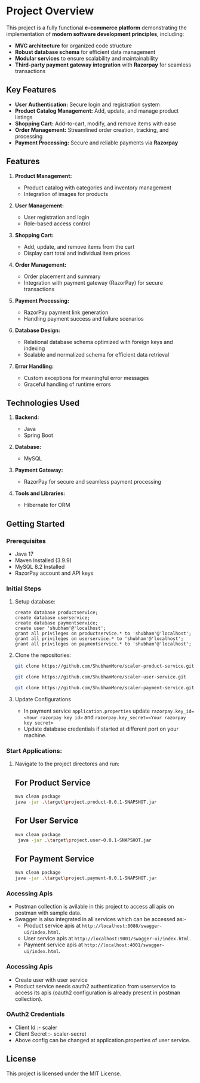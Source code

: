 # Project Overview
This project is a fully functional **e-commerce platform** demonstrating the implementation of **modern software development principles**, including:
- **MVC architecture** for organized code structure  
- **Robust database schema** for efficient data management  
- **Modular services** to ensure scalability and maintainability  
- **Third-party payment gateway integration** with **Razorpay** for seamless transactions  

## Key Features
- **User Authentication:** Secure login and registration system  
- **Product Catalog Management:** Add, update, and manage product listings  
- **Shopping Cart:** Add-to-cart, modify, and remove items with ease  
- **Order Management:** Streamlined order creation, tracking, and processing  
- **Payment Processing:** Secure and reliable payments via **Razorpay**

## Features

1. **Product Management:**
    - Product catalog with categories and inventory management
    - Integration of images for products
	
2. **User Management:**
    - User registration and login
    - Role-based access control

3. **Shopping Cart:**
    - Add, update, and remove items from the cart
    - Display cart total and individual item prices

4. **Order Management:**
    - Order placement and summary
    - Integration with payment gateway (RazorPay) for secure transactions

5. **Payment Processing:**
    - RazorPay payment link generation
    - Handling payment success and failure scenarios

6. **Database Design:**
    - Relational database schema optimized with foreign keys and indexing
    - Scalable and normalized schema for efficient data retrieval

7. **Error Handling:**
    - Custom exceptions for meaningful error messages
    - Graceful handling of runtime errors

## Technologies Used
1. **Backend:**
    - Java
    - Spring Boot 

2. **Database:**
    - MySQL

3. **Payment Gateway:**
    - RazorPay for secure and seamless payment processing

4. **Tools and Libraries:**
    - Hibernate for ORM


## Getting Started

### Prerequisites
- Java 17
- Maven Installed (3.9.9) 
- MySQL 8.2 Installed
- RazorPay account and API keys

### Initial Steps
1. Setup database:
	```
	create database productservice;
	create database userservice;
	create database paymentservice;
	create user 'shubham'@'localhost';
	grant all privileges on productservice.* to 'shubham'@'localhost';
	grant all privileges on userservice.* to 'shubham'@'localhost';
	grant all privileges on paymentservice.* to 'shubham'@'localhost';

	```
2. Clone the repositories:
    ```sh
    git clone https://github.com/ShubhamMore/scaler-product-service.git
    ```
	```sh
    git clone https://github.com/ShubhamMore/scaler-user-service.git
    ```
	```sh
    git clone https://github.com/ShubhamMore/scaler-payment-service.git
    ```
	
3. Update Configurations
	- In payment service `application.properties` update `razorpay.key_id=<Your razorpay key id>` and `razorpay.key_secret=<Your razorpay key secret>`
	- Update database credentials if started at different port on your machine.

### Start Applications:

1. Navigate to the project directores and run:
	## For Product Service
    ```sh
    mvn clean package
	java -jar .\target\project.product-0.0.1-SNAPSHOT.jar
    ```
	
	## For User Service
    ```sh
    mvn clean package
	 java -jar .\target\project.user-0.0.1-SNAPSHOT.jar
    ```
	
	## For Payment Service
    ```sh
    mvn clean package
	java -jar .\target\project.payment-0.0.1-SNAPSHOT.jar
    ```

### Accessing Apis
-	Postman collection is avilable in this project to access all apis on postman with sample data.
-	Swagger is also integrated in all services which can be accessed as:-
	-	Product service apis at `http://localhost:8080/swagger-ui/index.html`.
	-	User  service apis at `http://localhost:9001/swagger-ui/index.html`.
	-	Payment service apis at `http://localhost:4001/swagger-ui/index.html`.


### Accessing Apis
-	Create user with user service
-	Product service needs oauth2 authentication from userservice to access its apis (oauth2 configuration is already present in postman collection).

### OAuth2 Credentials
-	Client Id :- scaler
-	Client Secret :- scaler-secret
-	Above config can be changed at application.properties of user service.

## License
This project is licensed under the MIT License.